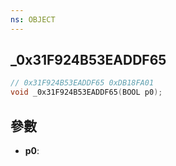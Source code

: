 ```yaml
---
ns: OBJECT
---
```

## _0x31F924B53EADDF65

```c
// 0x31F924B53EADDF65 0xDB18FA01
void _0x31F924B53EADDF65(BOOL p0);
```


## 參數
* **p0**: 

